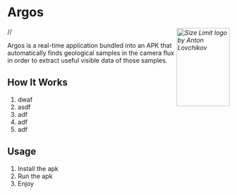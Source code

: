 # Argos

/*<img src="https://ai.github.io/size-limit/logo.svg" align="right"
     alt="Size Limit logo by Anton Lovchikov" width="120" height="178">*/

Argos is a real-time application bundled into an APK that automatically finds geological samples in the camera flux in order to extract useful visible data of those samples.

## How It Works

1. dwaf
2. asdf
3. adf
4. adf
5. adf


## Usage

1. Install the apk
2. Run the apk
3. Enjoy
